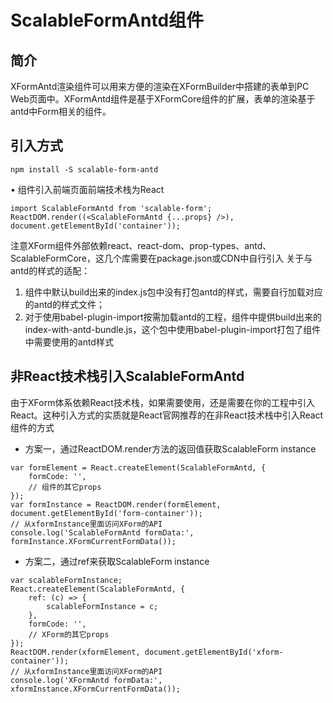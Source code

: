 # ScalableFormAntd组件
## 简介
XFormAntd渲染组件可以用来方便的渲染在XFormBuilder中搭建的表单到PC Web页面中。XFormAntd组件是基于XFormCore组件的扩展，表单的渲染基于antd中Form相关的组件。

## 引入方式
```
npm install -S scalable-form-antd
```
• 组件引入前端页面前端技术栈为React
```
import ScalableFormAntd from 'scalable-form';
ReactDOM.render((<ScalableFormAntd {...props} />), document.getElementById('container'));
```
注意XForm组件外部依赖react、react-dom、prop-types、antd、ScalableFormCore，这几个库需要在package.json或CDN中自行引入
关于与antd的样式的适配：
1. 组件中默认build出来的index.js包中没有打包antd的样式，需要自行加载对应的antd的样式文件；
2. 对于使用babel-plugin-import按需加载antd的工程，组件中提供build出来的index-with-antd-bundle.js，这个包中使用babel-plugin-import打包了组件中需要使用的antd样式

## 非React技术栈引入ScalableFormAntd
由于XForm体系依赖React技术栈，如果需要使用，还是需要在你的工程中引入React。这种引入方式的实质就是React官网推荐的在非React技术栈中引入React组件的方式
- 方案一，通过ReactDOM.render方法的返回值获取ScalableForm instance
```
var formElement = React.createElement(ScalableFormAntd, {
    formCode: '',
    // 组件的其它props
});
var formInstance = ReactDOM.render(formElement, document.getElementById('form-container'));
// 从xformInstance里面访问XForm的API
console.log('ScalableFormAntd formData:', formInstance.XFormCurrentFormData());
```

- 方案二，通过ref来获取ScalableForm instance
```
var scalableFormInstance;
React.createElement(ScalableFormAntd, {
    ref: (c) => {
        scalableFormInstance = c;
    },
    formCode: '',
    // XForm的其它props
});
ReactDOM.render(xformElement, document.getElementById('xform-container'));
// 从xformInstance里面访问XForm的API
console.log('XFormAntd formData:', xformInstance.XFormCurrentFormData());
```
